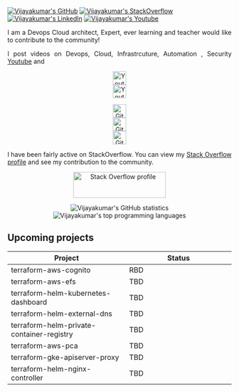


[![Vijayakumar's GitHub](https://img.shields.io/badge/-@nsvijay04b1-%23181717?style=flat-square&logo=github)](https://github.com/nsvijay04b1)
[![Vijayakumar's StackOverflow](https://img.shields.io/badge/-StackOverflow-blue?style=flat-square&logo=stackoverflow&color=F8F9F9&link=https://stackoverflow.com/users/12943464/vijay)](https://stackoverflow.com/users/12943464/vijay)
[![Vijayakumar's LinkedIn](https://img.shields.io/badge/-LinkedIn-blue?style=flat-square&logo=Linkedin&logoColor=white&link=https://www.linkedin.com/in/vijaynaravula//)](https://www.linkedin.com/in/vijaynaravula/)
[![Vijayakumar's Youtube](https://img.shields.io/badge/-Youtube-blue?style=flat-square&logo=youtube&logoColor=white&color=FF0000&link=https://www.youtube.com/c/VijayNarravula)](https://www.youtube.com/c/VijayNarravula)


<p align="justify">I am a Devops Cloud architect, Expert, ever learning and teacher would like to contribute to the community!</p>

<p align="justify">
    I post videos on Devops, Cloud, Infrastrcuture, Automation , Security
    <a href="https://www.youtube.com/c/VijayNarravula">Youtube</a> and
</p>
        
<p align="center">
    <a href="https://www.youtube.com/c/VijayNarravula"><img alt="Youtube views" height="30" src="https://img.shields.io/youtube/channel/views/UCjhxlFf8IqxXglG7J3_cbqA?style=social"/></a>
    <br>
    <a href="https://www.youtube.com/c/VijayNarravula"><img alt="Youtube subscribers" height="30" src="https://img.shields.io/youtube/channel/subscribers/UCjhxlFf8IqxXglG7J3_cbqA?style=social"/></a>
</p>

<p align="center">
    <a href="https://github.com/sponsors/nsvijay04b1"><img alt="GitHub followers" height="30" src="https://img.shields.io/github/sponsors/nsvijay04b1?logo=github&style=social"/></a>
    <br>
    <a href="https://github.com/nsvijay04b1?tab=followers"><img alt="GitHub followers" height="30" src="https://img.shields.io/github/followers/nsvijay04b1?style=social"/></a>
    <br>
    <a href="https://github.com/nsvijay04b1"><img alt="GitHub stars" height="30" src="https://img.shields.io/github/stars/nsvijay04b1?style=social"/></a>
</p>

<p align="justify">I have been fairly active on StackOverflow. You can view my <a href="https://stackoverflow.com/story/nsvijay04b1">Stack Overflow profile</a> and see my contribution to the community.</p>
          
<p align="center"><a href="https://stackoverflow.com/users/12943464/vijay"><img alt="Stack Overflow profile" height="58" width="208" src="https://stackoverflow.com/users/flair/12943464.png?theme=dark"/></a></p>
  

<p align="center">
    <img align="center" alt="Vijayakumar's GitHub statistics" src="https://github-readme-stats.vercel.app/api?username=nsvijay04b1&show_icons=true&count_private=true&include_all_commits=true" />
    <img align="center" alt="Vijayakumar's top programming languages" src="https://github-readme-stats.vercel.app/api/top-langs/?username=nsvijay04b1&layout=compact" />
</p>

## Upcoming projects
<p align="center">
<table id="myTable" width="100%">
  <thead><tr><th scope="col" style="width: 488.5px;">Project</th><th scope="col" style="width: 488.5px;">Status</th></tr></thead>
  <tbody>
  <tr><td>terraform-aws-cognito</td><td>RBD</td></tr>
  <tr><td>terraform-aws-efs</td><td>TBD</td></tr>
  <tr><td>terraform-helm-kubernetes-dashboard</td><td>TBD</td></tr>
  <tr><td>terraform-helm-external-dns</td><td>TBD</td></tr>
  <tr><td>terraform-helm-private-container-registry</td><td>TBD</td></tr>
  <tr><td>terraform-aws-pca</td><td>TBD</td></tr>
  <tr><td>terraform-gke-apiserver-proxy</td><td>TBD</td></tr>
  <tr><td>terraform-helm-nginx-controller</td><td>TBD</td></tr>
  </tbody>
</table>
</p>
  
